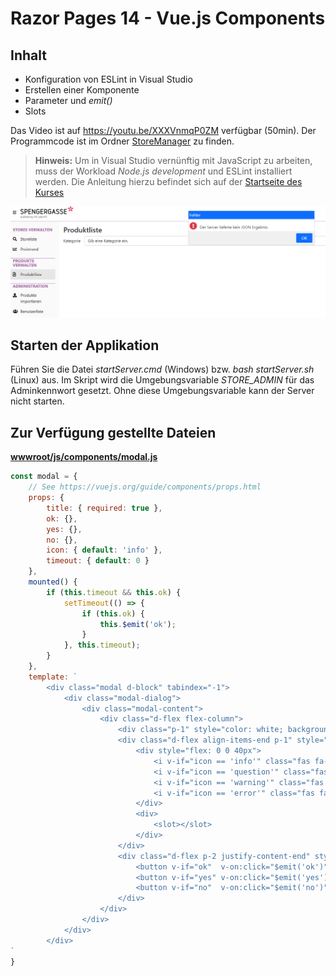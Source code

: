 # Razor Pages 14 - Vue.js Components

## Inhalt

- Konfiguration von ESLint in Visual Studio
- Erstellen einer Komponente
- Parameter und *emit()*
- Slots

Das Video ist auf https://youtu.be/XXXVnmqP0ZM verfügbar (50min). Der Programmcode ist im
Ordner [StoreManager](StoreManager) zu finden.

> **Hinweis:** Um in Visual Studio vernünftig mit JavaScript zu arbeiten, muss der Workload
> *Node.js development* und ESLint installiert werden. Die Anleitung hierzu befindet sich auf
> der [Startseite des Kurses](../../README.md#installation-der-ide-visual-studio-2022)

![](screenshot_2.png)

## Starten der Applikation

Führen Sie die Datei *startServer.cmd* (Windows) bzw. *bash startServer.sh* (Linux) aus. Im
Skript wird die Umgebungsvariable *STORE_ADMIN* für das Adminkennwort gesetzt. Ohne diese
Umgebungsvariable kann der Server nicht starten.

## Zur Verfügung gestellte Dateien

**[wwwroot/js/components/modal.js](StoreManager/StoreManager.Webapp/wwwroot/js/components/modal.js)**

```javascript
const modal = {
    // See https://vuejs.org/guide/components/props.html
    props: {
        title: { required: true },
        ok: {},
        yes: {},
        no: {},
        icon: { default: 'info' },
        timeout: { default: 0 }
    },
    mounted() {
        if (this.timeout && this.ok) {
            setTimeout(() => {
                if (this.ok) {
                    this.$emit('ok');
                }
            }, this.timeout);
        }
    },
    template: `
        <div class="modal d-block" tabindex="-1">
            <div class="modal-dialog">
                <div class="modal-content">
                    <div class="d-flex flex-column">
                        <div class="p-1" style="color: white; background-color:var(--bs-primary)">{{ title }}</div>
                        <div class="d-flex align-items-end p-1" style="flex: 1 0 3em">
                            <div style="flex: 0 0 40px">
                                <i v-if="icon == 'info'" class="fas fa-info-circle" style="font-size:30px; color:var(--bs-info)"></i>
                                <i v-if="icon == 'question'" class="fas fa-question-circle" style="font-size:30px; color:var(--bs-info)"></i>
                                <i v-if="icon == 'warning'" class="fas fa-exclamation-triangle" style="font-size:30px; color:var(--bs-warning)"></i>
                                <i v-if="icon == 'error'" class="fas fa-exclamation-circle" style="font-size:30px; color:var(--bs-danger)"></i>
                            </div>
                            <div>
                                <slot></slot>
                            </div>
                        </div>
                        <div class="d-flex p-2 justify-content-end" style="background-color:#f0f0f0; gap: 1em">
                            <button v-if="ok"  v-on:click="$emit('ok')"  class="btn btn-primary"   style="flex: 0 0 4em">OK</button>
                            <button v-if="yes" v-on:click="$emit('yes')" class="btn btn-primary"   style="flex: 0 0 4em">Ja</button>
                            <button v-if="no"  v-on:click="$emit('no')"  class="btn btn-secondary" style="flex: 0 0 4em">Nein</button>
                        </div>
                    </div>
                </div>
            </div>
        </div>
`
}
```